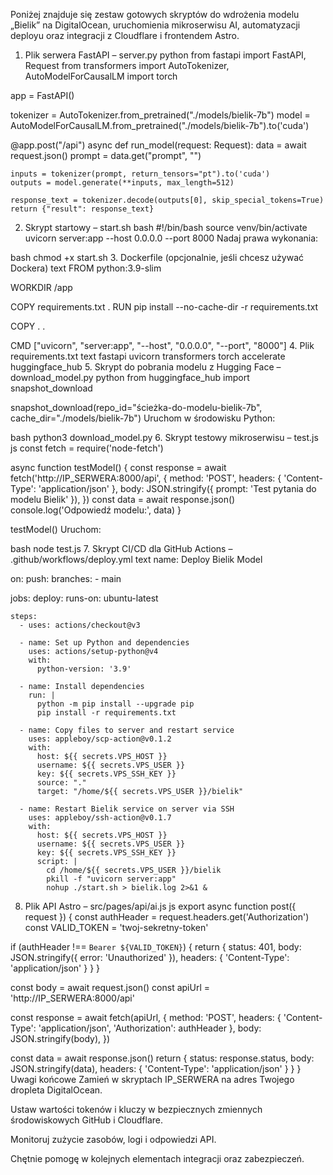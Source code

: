 Poniżej znajduje się zestaw gotowych skryptów do wdrożenia modelu „Bielik” na DigitalOcean, uruchomienia mikroserwisu AI, automatyzacji deployu oraz integracji z Cloudflare i frontendem Astro.

1. Plik serwera FastAPI – server.py
python
from fastapi import FastAPI, Request
from transformers import AutoTokenizer, AutoModelForCausalLM
import torch

app = FastAPI()

tokenizer = AutoTokenizer.from_pretrained("./models/bielik-7b")
model = AutoModelForCausalLM.from_pretrained("./models/bielik-7b").to('cuda')

@app.post("/api")
async def run_model(request: Request):
    data = await request.json()
    prompt = data.get("prompt", "")

    inputs = tokenizer(prompt, return_tensors="pt").to('cuda')
    outputs = model.generate(**inputs, max_length=512)

    response_text = tokenizer.decode(outputs[0], skip_special_tokens=True)
    return {"result": response_text}
2. Skrypt startowy – start.sh
bash
#!/bin/bash
source venv/bin/activate
uvicorn server:app --host 0.0.0.0 --port 8000
Nadaj prawa wykonania:

bash
chmod +x start.sh
3. Dockerfile (opcjonalnie, jeśli chcesz używać Dockera)
text
FROM python:3.9-slim

WORKDIR /app

COPY requirements.txt .
RUN pip install --no-cache-dir -r requirements.txt

COPY . .

CMD ["uvicorn", "server:app", "--host", "0.0.0.0", "--port", "8000"]
4. Plik requirements.txt
text
fastapi
uvicorn
transformers
torch
accelerate
huggingface_hub
5. Skrypt do pobrania modelu z Hugging Face – download_model.py
python
from huggingface_hub import snapshot_download

snapshot_download(repo_id="ścieżka-do-modelu-bielik-7b", cache_dir="./models/bielik-7b")
Uruchom w środowisku Python:

bash
python3 download_model.py
6. Skrypt testowy mikroserwisu – test.js
js
const fetch = require('node-fetch')

async function testModel() {
  const response = await fetch('http://IP_SERWERA:8000/api', {
    method: 'POST',
    headers: { 'Content-Type': 'application/json' },
    body: JSON.stringify({ prompt: 'Test pytania do modelu Bielik' }),
  })
  const data = await response.json()
  console.log('Odpowiedź modelu:', data)
}

testModel()
Uruchom:

bash
node test.js
7. Skrypt CI/CD dla GitHub Actions – .github/workflows/deploy.yml
text
name: Deploy Bielik Model

on:
  push:
    branches:
      - main

jobs:
  deploy:
    runs-on: ubuntu-latest

    steps:
      - uses: actions/checkout@v3

      - name: Set up Python and dependencies
        uses: actions/setup-python@v4
        with:
          python-version: '3.9'

      - name: Install dependencies
        run: |
          python -m pip install --upgrade pip
          pip install -r requirements.txt

      - name: Copy files to server and restart service
        uses: appleboy/scp-action@v0.1.2
        with:
          host: ${{ secrets.VPS_HOST }}
          username: ${{ secrets.VPS_USER }}
          key: ${{ secrets.VPS_SSH_KEY }}
          source: "."
          target: "/home/${{ secrets.VPS_USER }}/bielik"

      - name: Restart Bielik service on server via SSH
        uses: appleboy/ssh-action@v0.1.7
        with:
          host: ${{ secrets.VPS_HOST }}
          username: ${{ secrets.VPS_USER }}
          key: ${{ secrets.VPS_SSH_KEY }}
          script: |
            cd /home/${{ secrets.VPS_USER }}/bielik
            pkill -f "uvicorn server:app"
            nohup ./start.sh > bielik.log 2>&1 &
8. Plik API Astro – src/pages/api/ai.js
js
export async function post({ request }) {
  const authHeader = request.headers.get('Authorization')
  const VALID_TOKEN = 'twoj-sekretny-token'

  if (authHeader !== `Bearer ${VALID_TOKEN}`) {
    return {
      status: 401,
      body: JSON.stringify({ error: 'Unauthorized' }),
      headers: { 'Content-Type': 'application/json' }
    }
  }

  const body = await request.json()
  const apiUrl = 'http://IP_SERWERA:8000/api'

  const response = await fetch(apiUrl, {
    method: 'POST',
    headers: {
      'Content-Type': 'application/json',
      'Authorization': authHeader
    },
    body: JSON.stringify(body),
  })

  const data = await response.json()
  return {
    status: response.status,
    body: JSON.stringify(data),
    headers: { 'Content-Type': 'application/json' }
  }
}
Uwagi końcowe
Zamień w skryptach IP_SERWERA na adres Twojego dropleta DigitalOcean.

Ustaw wartości tokenów i kluczy w bezpiecznych zmiennych środowiskowych GitHub i Cloudflare.

Monitoruj zużycie zasobów, logi i odpowiedzi API.

Chętnie pomogę w kolejnych elementach integracji oraz zabezpieczeń.